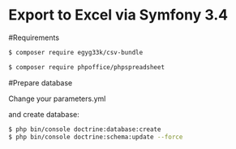 Export to Excel via Symfony 3.4
======


#Requirements

``` bash
$ composer require egyg33k/csv-bundle

```
``` bash
$ composer require phpoffice/phpspreadsheet

```

#Prepare database

Change your parameters.yml 

and create database:

``` bash
$ php bin/console doctrine:database:create
$ php bin/console doctrine:schema:update --force

```